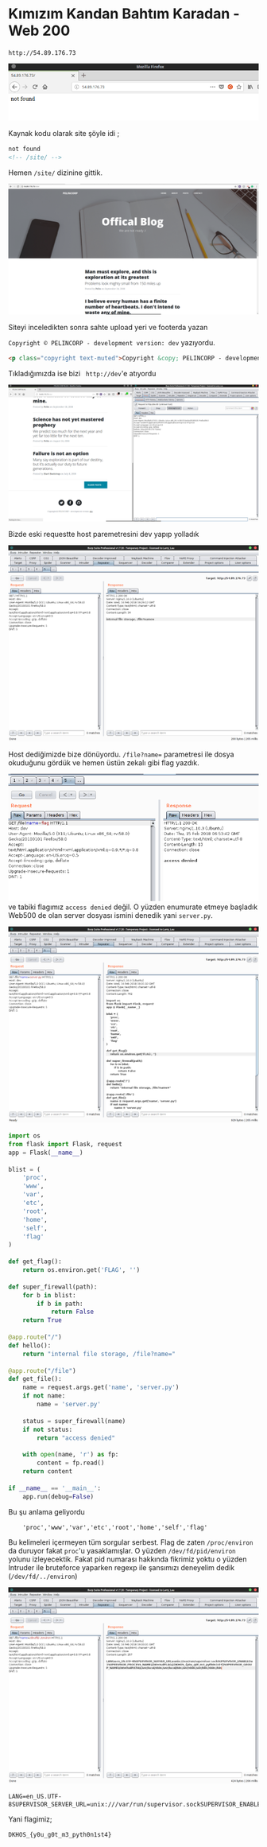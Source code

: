 # Kımızım Kandan Bahtım Karadan - Web 200


```
http://54.89.176.73
```
![](site.png)

Kaynak kodu olarak site şöyle idi ;
``` html
not found
<!-- /site/ -->
```
Hemen `/site/` dizinine gittik.

![](siteIn.png)

Siteyi inceledikten sonra sahte upload yeri ve footerda yazan

``` Copyright © PELINCORP - development version: dev ``` yazıyordu.

``` html
<p class="copyright text-muted">Copyright &copy; PELINCORP - development version: <a href="http://dev">dev</a></p>
```

Tıkladığımızda ise bizi ``` http://dev```'e atıyordu

![](dev.png)

Bizde eski requestte host paremetresini dev yapıp yolladık

![](host.png)

Host dediğimizde bize dönüyordu.  `/file?name=` parametresi ile dosya okuduğunu gördük ve hemen üstün zekalı gibi flag yazdık.

![](acDe.png)
ve tabiki flagımız ``` access denied ``` değil. O yüzden enumurate etmeye başladık Web500 de olan server dosyası ismini denedik yani `server.py`.

![](serverpy.png)

``` python
import os
from flask import Flask, request
app = Flask(__name__)

blist = (
    'proc',
    'www',
    'var',
    'etc',
    'root',
    'home',
    'self',
    'flag'
)

def get_flag():
    return os.environ.get('FLAG', '')

def super_firewall(path):
    for b in blist:
        if b in path:
            return False
    return True

@app.route("/")
def hello():
    return "internal file storage, /file?name="

@app.route("/file")
def get_file():
    name = request.args.get('name', 'server.py')
    if not name:
        name = 'server.py'

    status = super_firewall(name)
    if not status:
        return "access denied"

    with open(name, 'r') as fp:
        content = fp.read()
    return content

if __name__ == '__main__':
    app.run(debug=False)
```

Bu şu anlama geliyordu
```
    'proc','www','var','etc','root','home','self','flag'
```
Bu kelimeleri içermeyen tüm sorgular serbest. Flag de zaten `/proc/environ` da duruyor fakat `proc`'u yasaklamışlar. O yüzden `/dev/fd/pid/environ` yolunu izleyecektik. Fakat pid numarası hakkında fikrimiz yoktu o yüzden Intruder ile bruteforce yaparken  regexp ile şansımızı deneyelim dedik (`/dev/fd/../environ`)

![](flag.png)

```
LANG=en_US.UTF-8SUPERVISOR_SERVER_URL=unix:///var/run/supervisor.sockSUPERVISOR_ENABLED=1SUPERVISOR_PROCESS_NAME=internalFLAG=DKHOS_{y0u_g0t_m3_pyth0n1st4}SUPERVISOR_GROUP_NAME=internalPATH=/usr/local/sbin:/usr/local/bin:/usr/sbin:/usr/bin:/sbin:/bin
```

Yani flagimiz;

 ```
DKHOS_{y0u_g0t_m3_pyth0n1st4}
 ```
